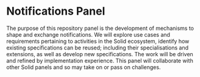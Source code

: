 # Notifications Panel

The purpose of this repository panel is the development of mechanisms to shape and exchange notifications. We will explore use cases and requirements pertaining to activities in the Solid ecosystem, identify how existing specifications can be reused; including their specialisations and extensions, as well as develop new specifications. The work will be driven and refined by implementation experience. This panel will collaborate with other Solid panels and so may take on or pass on challenges.
